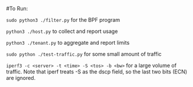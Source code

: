 #To Run:

`sudo python3 ./filter.py` for the BPF program

`python3 ./host.py` to collect and report usage

`python3 ./tenant.py` to aggregate and report limits

`sudo python ./test-traffic.py` for some small amount of traffic

`iperf3 -c <server> -t <time> -S <tos> -b <bw>` for a large volume of traffic. Note that iperf treats
-S as the dscp field, so the last two bits (ECN) are ignored.